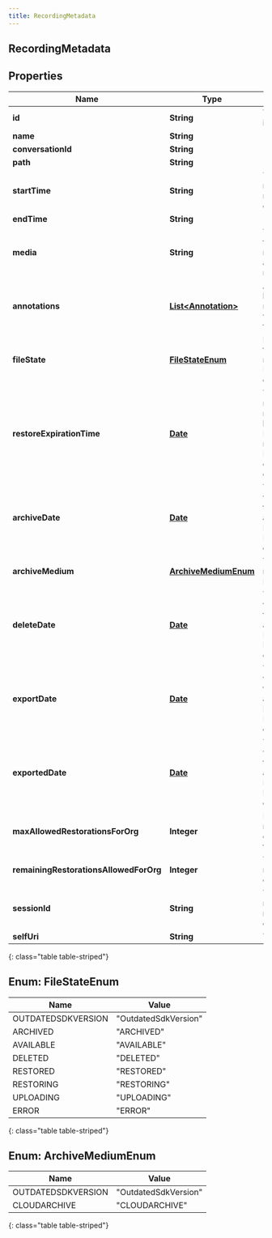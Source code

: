 ```yaml
---
title: RecordingMetadata
---
```


## RecordingMetadata

## Properties

| Name                                   | Type                                                             | Description                                                                                                                                                                       | Notes      |
| -------------------------------------- | ---------------------------------------------------------------- | --------------------------------------------------------------------------------------------------------------------------------------------------------------------------------- | ---------- |
| **id**                                 | <!----><!---->**String**<!---->                                  | The globally unique identifier for the object.                                                                                                                                    | [optional] |
| **name**                               | <!----><!---->**String**<!---->                                  |                                                                                                                                                                                   | [optional] |
| **conversationId**                     | <!----><!---->**String**<!---->                                  |                                                                                                                                                                                   | [optional] |
| **path**                               | <!----><!---->**String**<!---->                                  |                                                                                                                                                                                   | [optional] |
| **startTime**                          | <!----><!---->**String**<!---->                                  | The start time of the recording for screen recordings. Null for other types.                                                                                                      | [optional] |
| **endTime**                            | <!----><!---->**String**<!---->                                  |                                                                                                                                                                                   | [optional] |
| **media**                              | <!----><!---->**String**<!---->                                  | The type of media that the recording is. At the moment that could be audio, chat, email, or message.                                                                              | [optional] |
| **annotations**                        | <!----><!---->[**List&lt;Annotation&gt;**](Annotation.md)<!----> | Annotations that belong to the recording. Populated when recording filestate is AVAILABLE.                                                                                        | [optional] |
| **fileState**                          | [**FileStateEnum**](#FileStateEnum)<!---->                       | Represents the current file state for a recording. Examples: Uploading, Archived, etc                                                                                             | [optional] |
| **restoreExpirationTime**              | <!----><!---->[**Date**](Date.md)<!---->                         | The amount of time a restored recording will remain restored before being archived again. Date time is represented as an ISO-8601 string. For example: yyyy-MM-ddTHH:mm:ss[.mmm]Z | [optional] |
| **archiveDate**                        | <!----><!---->[**Date**](Date.md)<!---->                         | The date the recording will be archived. Date time is represented as an ISO-8601 string. For example: yyyy-MM-ddTHH:mm:ss[.mmm]Z                                                  | [optional] |
| **archiveMedium**                      | [**ArchiveMediumEnum**](#ArchiveMediumEnum)<!---->               | The type of archive medium used. Example: CloudArchive                                                                                                                            | [optional] |
| **deleteDate**                         | <!----><!---->[**Date**](Date.md)<!---->                         | The date the recording will be deleted. Date time is represented as an ISO-8601 string. For example: yyyy-MM-ddTHH:mm:ss[.mmm]Z                                                   | [optional] |
| **exportDate**                         | <!----><!---->[**Date**](Date.md)<!---->                         | The date the recording will be exported. Date time is represented as an ISO-8601 string. For example: yyyy-MM-ddTHH:mm:ss[.mmm]Z                                                  | [optional] |
| **exportedDate**                       | <!----><!---->[**Date**](Date.md)<!---->                         | The date the recording was exported. Date time is represented as an ISO-8601 string. For example: yyyy-MM-ddTHH:mm:ss[.mmm]Z                                                      | [optional] |
| **maxAllowedRestorationsForOrg**       | <!----><!---->**Integer**<!---->                                 | How many archive restorations the organization is allowed to have.                                                                                                                | [optional] |
| **remainingRestorationsAllowedForOrg** | <!----><!---->**Integer**<!---->                                 | The remaining archive restorations the organization has.                                                                                                                          | [optional] |
| **sessionId**                          | <!----><!---->**String**<!---->                                  | The session id represents an external resource id, such as email, call, chat, etc                                                                                                 | [optional] |
| **selfUri**                            | <!----><!---->**String**<!---->                                  | The URI for this object                                                                                                                                                           | [optional] |

{: class="table table-striped"}

<a name="FileStateEnum"></a>

## Enum: FileStateEnum

| Name               | Value                          |
| ------------------ | ------------------------------ |
| OUTDATEDSDKVERSION | &quot;OutdatedSdkVersion&quot; |
| ARCHIVED           | &quot;ARCHIVED&quot;           |
| AVAILABLE          | &quot;AVAILABLE&quot;          |
| DELETED            | &quot;DELETED&quot;            |
| RESTORED           | &quot;RESTORED&quot;           |
| RESTORING          | &quot;RESTORING&quot;          |
| UPLOADING          | &quot;UPLOADING&quot;          |
| ERROR              | &quot;ERROR&quot;              |

{: class="table table-striped"}

<a name="ArchiveMediumEnum"></a>

## Enum: ArchiveMediumEnum

| Name               | Value                          |
| ------------------ | ------------------------------ |
| OUTDATEDSDKVERSION | &quot;OutdatedSdkVersion&quot; |
| CLOUDARCHIVE       | &quot;CLOUDARCHIVE&quot;       |

{: class="table table-striped"}
